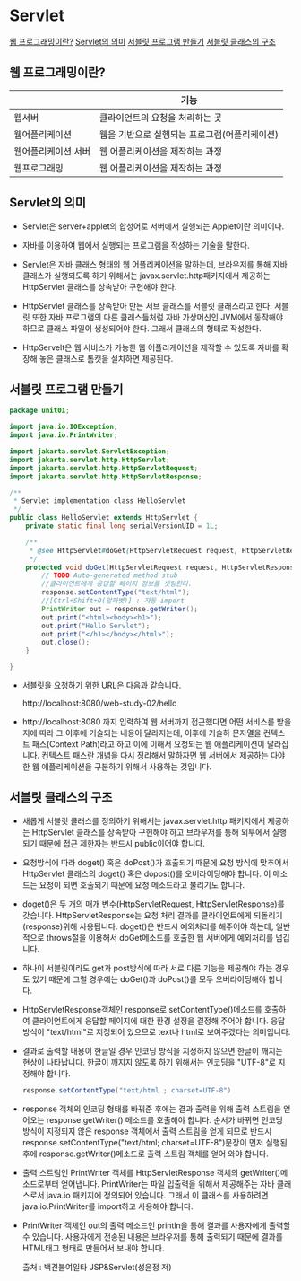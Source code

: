 # Servlet
[웹 프로그래밍이란?](#웹-프로그래밍이란?)
[Servlet의 의미](#Servlet의-의미)
[서블릿 프로그램 만들기](#서블릿-프로그램-만들기)
[서블릿 클래스의 구조 ](#서블릿-클래스의-구조)


## 웹 프로그래밍이란?


  |                     | 기능                                          |
  | ------------------- | --------------------------------------------- |
  | 웹서버              | 클라이언트의 요청을 처리하는 곳               |
  | 웹어플리케이션      | 웹을 기반으로 실행되는 프로그램(어플리케이션) |
  | 웹어플리케이션 서버 | 웹 어플리케이션을 제작하는 과정               |
  | 웹프로그래밍        | 웹 어플리케이션을 제작하는 과정               |

  

## Servlet의 의미

- Servlet은 server+applet의 합성어로 서버에서 실행되는 Applet이란 의미이다.

- 자바를 이용하여 웹에서 실행되는 프로그램을 작성하는 기술을 말한다. 

- Servlet은 자바 클래스 형태의 웹 어플리케이션을 말하는데, 
브라우저를 통해 자바 클래스가 실행되도록 하기 위해서는 javax.servlet.http패키지에서
제공하는 HttpServlet 클래스를 상속받아 구현해야 한다. 

- HttpServlet 클래스를 상속받아 
만든 서브 클래스를 서블릿 클래스라고 한다. 서블릿 또한 자바 프로그램의 다른 클래스들처럼
자바 가상머신인 JVM에서 동작해야 하므로 클래스 파일이 생성되어야 한다. 
그래서 클래스의 형태로 작성한다. 

- HttpServelt은 웹 서비스가 가능한 웹 어플리케이션을 제작할 수 있도록 
  자바를 확장해 놓은 클래스로 톰캣을 설치하면 제공된다. 

  
  
## 서블릿 프로그램 만들기

```java
package unit01;

import java.io.IOException;
import java.io.PrintWriter;

import jakarta.servlet.ServletException;
import jakarta.servlet.http.HttpServlet;
import jakarta.servlet.http.HttpServletRequest;
import jakarta.servlet.http.HttpServletResponse;

/**
 * Servlet implementation class HelloServlet
 */
public class HelloServlet extends HttpServlet {
	private static final long serialVersionUID = 1L;

	/**
	 * @see HttpServlet#doGet(HttpServletRequest request, HttpServletResponse response)
	 */
	protected void doGet(HttpServletRequest request, HttpServletResponse response) throws ServletException, IOException {
		// TODO Auto-generated method stub
		//클라이언트에게 응답할 페이지 정보를 셋팅한다. 
		response.setContentType("text/html");
		//[Ctrl+Shift+O(알파벳)] : 자동 import
		PrintWriter out = response.getWriter();
		out.print("<html><body><h1>");
		out.print("Hello Servlet");
		out.print("</h1></body></html>");
		out.close();
	}

}
```



- 서블릿을 요청하기 위한 URL은 다음과 같습니다. 

  http://localhost:8080/web-study-02/hello

- http://localhost:8080 까지 입력하여 웹 서버까지 접근했다면 어떤 서비스를 받을지에 따라 그 이후에 기술되는 
  내용이 달라지는데, 이후에 기술하 문자열을 컨텍스트 패스(Context Path)라고 하고 
  이에 이해서 요청되는 웹 애플리케이션이 달라집니다. 
  컨텍스트 패스란 개념을 다시 정리해서 말하자면 웹 서버에서 제공하는 다야한 웹 애플리케이션을 구분하기 위해서 
  사용하는 것입니다. 

  


## 서블릿 클래스의 구조 

- 새롭게 서블릿 클래스를 정의하기 위해서는 javax.servlet.http 패키지에서 제공하는 HttpServlet 클래스를 상속받아 구현해야 하고 
  브라우저를 통해 외부에서 실행되기 때문에 접근 제한자는 반드시 public이어야 합니다. 

- 요청방식에 따라 doget() 혹은 doPost()가 호출되기 때문에 요청 방식에 맞추어서 HttpServlet 클래스의 doget() 혹은 dopost()를 오버라이딩해야 합니다. 이 메소드는 요청이 되면 호출되기 때문에 요청 메소드라고 불리기도 합니다. 

- doget()은 두 개의 매개 변수(HttpServletRequest, HttpServletResponse)를 갖습니다. HttpServletResponse는 요청 처리 결과를 클라이언트에게 되돌리기(response)위해 사용됩니다. doget()은 반드시 예외처리를 해주어야 하는데, 일반적으로 throws절을 이용해서 doGet메소드를 호출한 웹 서버에게 예외처리를 넘깁니다. 

- 하나이 서블릿이라도 get과 post방식에 따라 서로 다른 기능을 제공해야 하는 경우도 있기 때문에 그럴 경우에는 doGet()과 doPost()를 모두 오버라이딩해야 합니다. 

- HttpServletResponse객체인 response로 setContentType()메소드를 호출하여 클라이언트에게 응답할 페이지에 대한 환경 설정을 결정해 주어야 합니다. 응답 방식이 "text/html"로 지정되어 있으므로 text나 html로 보여주겠다는 의미입니다. 

- 결과로 출력할 내용이 한글일 경우 인코딩 방식을 지정하지 않으면 한글이 깨지는 현상이 나타납니다. 한글이 깨지지 않도록 하기 위해서는 인코딩을 "UTF-8"로 지정해야 합니다. 

  ```JAVA
  response.setContentType("text/html ; charset=UTF-8")
  ```
  
- response 객체의 인코딩 형태를 바꿔준 후에는 결과 출력을 위해 출력 스트림을 얻어오는 response.getWriter() 메소드를 호출해야 합니다. 순서가 바뀌면 인코딩 방식이 지정되지 않은 response 객체에서 출력 스트림을 얻게 되므로 반드시 response.setContentType("text/html; charset=UTF-8")문장이 먼저 실행된 후에 response.getWriter()메소드로 출력 스트림 객체를 얻어 와야 합니다. 

  [^스트림이란]: 사용자가 입력한 데이터를 메모리에 저장하는 과정을 입력이라 하고 메모리에 저장된 데이터를 사용자가 볼 수 있도록 하는 과정을 출력이라고 하는데 입출력 과정이 가능하도록 하는 객체를 자바에서는 스트림이라고 합니다.

- 출력 스트림인 PrintWriter 객체를 HttpServletResponse 객체의 getWriter()메소드로부터 얻어냅니다. 
  PrintWriter는 파일 입출력을 위해서 제공해주는 자바 클래스로서 java.io 패키지에 정의되어 있습니다. 그래서 이 클래스를 사용하려면 java.io.PrintWriter를 import하고 사용해야 합니다. 

- PrintWriter 객체인 out의 출력 메소드인 println을 통해 결과를 사용자에게 출력할 수 있습니다. 사용자에게 전송된 내용은 브라우저를 통해 출력되기 때문에 결과를 HTML태그 형태로 만들어서 보내야 합니다. 



 




  출처 : 백견불여일타 JSP&Servlet(성윤정 저)